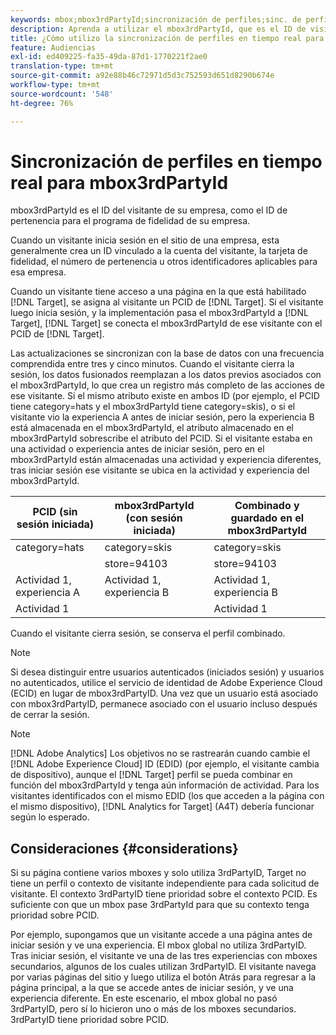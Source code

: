 ```yaml
---
keywords: mbox;mbox3rdPartyId;sincronización de perfiles;sinc. de perfiles;PCID
description: Aprenda a utilizar el mbox3rdPartyId, que es el ID de visitante de su organización, como el ID de pertenencia o el programa de fidelidad de su organización.
title: ¿Cómo utilizo la sincronización de perfiles en tiempo real para mbox3rdPartyId?
feature: Audiencias
exl-id: ed409225-fa35-49da-87d1-1770221f2ae0
translation-type: tm+mt
source-git-commit: a92e88b46c72971d5d3c752593d651d8290b674e
workflow-type: tm+mt
source-wordcount: '548'
ht-degree: 76%

---
```


# Sincronización de perfiles en tiempo real para mbox3rdPartyId

mbox3rdPartyId es el ID del visitante de su empresa, como el ID de pertenencia para el programa de fidelidad de su empresa.

Cuando un visitante inicia sesión en el sitio de una empresa, esta generalmente crea un ID vinculado a la cuenta del visitante, la tarjeta de fidelidad, el número de pertenencia u otros identificadores aplicables para esa empresa.

Cuando un visitante tiene acceso a una página en la que está habilitado [!DNL Target], se asigna al visitante un PCID de [!DNL Target]. Si el visitante luego inicia sesión, y la implementación pasa el mbox3rdPartyId a [!DNL Target], [!DNL Target] se conecta el mbox3rdPartyId de ese visitante con el PCID de [!DNL Target].

Las actualizaciones se sincronizan con la base de datos con una frecuencia comprendida entre tres y cinco minutos. Cuando el visitante cierra la sesión, los datos fusionados reemplazan a los datos previos asociados con el mbox3rdPartyId, lo que crea un registro más completo de las acciones de ese visitante. Si el mismo atributo existe en ambos ID (por ejemplo, el PCID tiene category=hats y el mbox3rdPartyId tiene category=skis), o si el visitante vio la experiencia A antes de iniciar sesión, pero la experiencia B está almacenada en el mbox3rdPartyId, el atributo almacenado en el mbox3rdPartyId sobrescribe el atributo del PCID. Si el visitante estaba en una actividad o experiencia antes de iniciar sesión, pero en el mbox3rdPartyId están almacenadas una actividad y experiencia diferentes, tras iniciar sesión ese visitante se ubica en la actividad y experiencia del mbox3rdPartyId.

| PCID (sin sesión iniciada) | mbox3rdPartyId (con sesión iniciada) | Combinado y guardado en el mbox3rdPartyId |
|---|---|---|
| category=hats | category=skis | category=skis |
|  | store=94103 | store=94103 |
| Actividad 1, experiencia A | Actividad 1, experiencia B | Actividad 1, experiencia B |
| Actividad 1 |  | Actividad 1 |

Cuando el visitante cierra sesión, se conserva el perfil combinado.

>[!NOTE]
>
>Si desea distinguir entre usuarios autenticados (iniciados sesión) y usuarios no autenticados, utilice el servicio de identidad de Adobe Experience Cloud (ECID) en lugar de mbox3rdPartyID. Una vez que un usuario está asociado con mbox3rdPartyID, permanece asociado con el usuario incluso después de cerrar la sesión.

>[!NOTE]
>
>[!DNL Adobe Analytics] Los objetivos no se rastrearán cuando cambie el  [!DNL Adobe Experience Cloud] ID (EDID) (por ejemplo, el visitante cambia de dispositivo), aunque el  [!DNL Target] perfil se pueda combinar en función del mbox3rdPartyId y tenga aún información de actividad. Para los visitantes identificados con el mismo EDID (los que acceden a la página con el mismo dispositivo), [!DNL Analytics for Target] (A4T) debería funcionar según lo esperado.

## Consideraciones {#considerations}

Si su página contiene varios mboxes y solo utiliza 3rdPartyID, Target no tiene un perfil o contexto de visitante independiente para cada solicitud de visitante. El contexto 3rdPartyID tiene prioridad sobre el contexto PCID. Es suficiente con que un mbox pase 3rdPartyId para que su contexto tenga prioridad sobre PCID.

Por ejemplo, supongamos que un visitante accede a una página antes de iniciar sesión y ve una experiencia. El mbox global no utiliza 3rdPartyID. Tras iniciar sesión, el visitante ve una de las tres experiencias con mboxes secundarios, algunos de los cuales utilizan 3rdPartyID. El visitante navega por varias páginas del sitio y luego utiliza el botón Atrás para regresar a la página principal, a la que se accede antes de iniciar sesión, y ve una experiencia diferente. En este escenario, el mbox global no pasó 3rdPartyID, pero sí lo hicieron uno o más de los mboxes secundarios. 3rdPartyID tiene prioridad sobre PCID.
